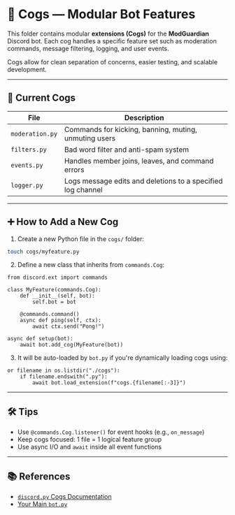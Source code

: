 # 🧩 Cogs — Modular Bot Features

This folder contains modular **extensions (Cogs)** for the **ModGuardian** Discord bot. Each cog handles a specific feature set such as moderation commands, message filtering, logging, and user events.

Cogs allow for clean separation of concerns, easier testing, and scalable development.

---

## 📁 Current Cogs

| File              | Description                                                 |
| ----------------- | ----------------------------------------------------------- |
| `moderation.py` | Commands for kicking, banning, muting, unmuting users       |
| `filters.py`    | Bad word filter and anti-spam system                        |
| `events.py`     | Handles member joins, leaves, and command errors            |
| `logger.py`     | Logs message edits and deletions to a specified log channel |

---

## ➕ How to Add a New Cog

1. Create a new Python file in the `cogs/` folder:

```bash
touch cogs/myfeature.py
```

   2. Define a new class that inherits from `commands.Cog`:

```
from discord.ext import commands

class MyFeature(commands.Cog):
    def __init__(self, bot):
        self.bot = bot

    @commands.command()
    async def ping(self, ctx):
        await ctx.send("Pong!")

async def setup(bot):
    await bot.add_cog(MyFeature(bot))
```

3. It will be auto-loaded by `bot.py` if you're dynamically loading cogs using:

```
or filename in os.listdir("./cogs"):
    if filename.endswith(".py"):
        await bot.load_extension(f"cogs.{filename[:-3]}")
```


---



## 🛠 Tips

* Use `@commands.Cog.listener()` for event hooks (e.g., `on_message`)
* Keep cogs focused: 1 file = 1 logical feature group
* Use async I/O and `await` inside all event functions

---



## 📚 References

* [`discord.py` Cogs Documentation](https://discordpy.readthedocs.io/en/stable/ext/commands/cogs.html)
* [Your Main `bot.py`]()
